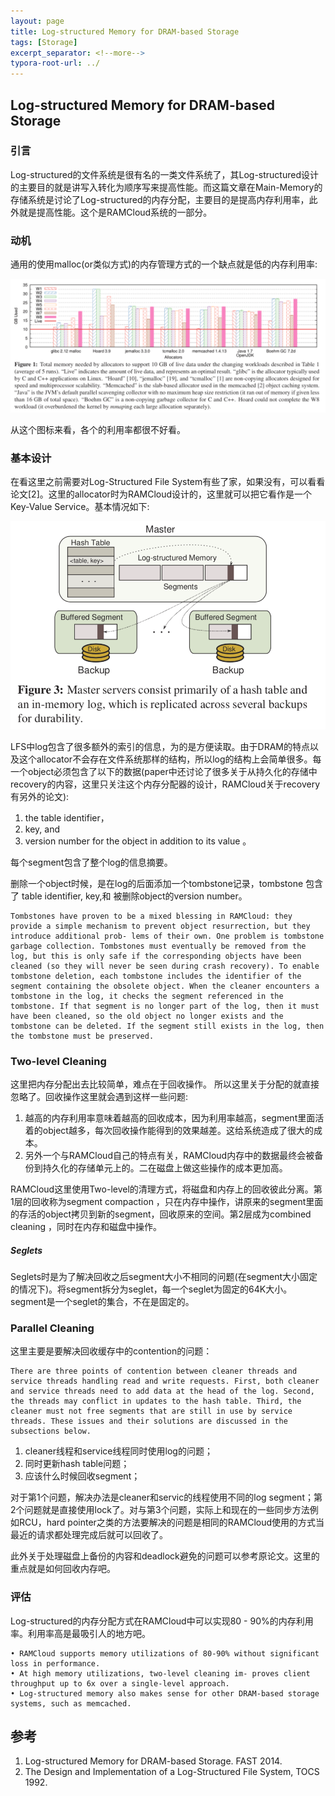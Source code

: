 ```yaml
---
layout: page
title: Log-structured Memory for DRAM-based Storage
tags: [Storage]
excerpt_separator: <!--more-->
typora-root-url: ../
---
```




## Log-structured Memory for DRAM-based Storage



### 引言

   Log-structured的文件系统是很有名的一类文件系统了，其Log-structured设计的主要目的就是讲写入转化为顺序写来提高性能。而这篇文章在Main-Memory的存储系统是讨论了Log-structured的内存分配，主要目的是提高内存利用率，此外就是提高性能。这个是RAMCloud系统的一部分。



### 动机

   通用的使用malloc(or类似方式)的内存管理方式的一个缺点就是低的内存利用率:

![lsm-memory-utilization](/assets/img/lsm-memory-utilization.png)

  从这个图标来看，各个的利用率都很不好看。



### 基本设计

   在看这里之前需要对Log-Structured File System有些了家，如果没有，可以看看论文[2]。这里的allocator时为RAMCloud设计的，这里就可以把它看作是一个Key-Value Service。基本情况如下:

![lsm-arch](/assets/img/lsm-arch.png)

>

LFS中log包含了很多额外的索引的信息，为的是方便读取。由于DRAM的特点以及这个allocator不会存在文件系统那样的结构，所以log的结构上会简单很多。每一个object必须包含了以下的数据(paper中还讨论了很多关于从持久化的存储中recovery的内容，这里只关注这个内存分配器的设计，RAMCloud关于recovery有另外的论文):

1. the table identifier，
2.  key, and
3. version number for the object in addition to its value 。

>

  每个segment包含了整个log的信息摘要。

  删除一个object时候，是在log的后面添加一个tombstone记录，tombstone 包含了 table identifier, key,和 被删除object的version number。

```
Tombstones have proven to be a mixed blessing in RAMCloud: they provide a simple mechanism to prevent object resurrection, but they introduce additional prob- lems of their own. One problem is tombstone garbage collection. Tombstones must eventually be removed from the log, but this is only safe if the corresponding objects have been cleaned (so they will never be seen during crash recovery). To enable tombstone deletion, each tombstone includes the identifier of the segment containing the obsolete object. When the cleaner encounters a tombstone in the log, it checks the segment referenced in the tombstone. If that segment is no longer part of the log, then it must have been cleaned, so the old object no longer exists and the tombstone can be deleted. If the segment still exists in the log, then the tombstone must be preserved.
```

>

### Two-level Cleaning 

   这里把内存分配出去比较简单，难点在于回收操作。 所以这里关于分配的就直接忽略了。回收操作这里就会遇到这样一些问题:

1. 越高的内存利用率意味着越高的回收成本，因为利用率越高，segment里面活着的object越多，每次回收操作能得到的效果越差。这给系统造成了很大的成本。
2. 另外一个与RAMCloud自己的特点有关，RAMCloud内存中的数据最终会被备份到持久化的存储单元上的。二在磁盘上做这些操作的成本更加高。



RAMCloud这里使用Two-level的清理方式，将磁盘和内存上的回收彼此分离。第1层的回收称为segment compaction ，只在内存中操作，讲原来的segment里面的存活的object拷贝到新的segment，回收原来的空间。第2层成为combined cleaning ，同时在内存和磁盘中操作。

##### Seglets 

 Seglets时是为了解决回收之后segment大小不相同的问题(在segment大小固定的情况下)。将segment拆分为seglet，每一个seglet为固定的64K大小。segment是一个seglet的集合，不在是固定的。

>

### Parallel Cleaning 

   这里主要是要解决回收缓存中的contention的问题：

```
There are three points of contention between cleaner threads and service threads handling read and write requests. First, both cleaner and service threads need to add data at the head of the log. Second, the threads may conflict in updates to the hash table. Third, the cleaner must not free segments that are still in use by service threads. These issues and their solutions are discussed in the subsections below.
```

1. cleaner线程和service线程同时使用log的问题；
2. 同时更新hash table问题；
3. 应该什么时候回收segment；



对于第1个问题，解决办法是cleaner和servic的线程使用不同的log segment；第2个问题就是直接使用lock了。对与第3个问题，实际上和现在的一些同步方法例如RCU，hard pointer之类的方法要解决的问题是相同的RAMCloud使用的方式当最近的请求都处理完成后就可以回收了。

>

此外关于处理磁盘上备份的内容和deadlock避免的问题可以参考原论文。这里的重点就是如何回收内存吧。



### 评估

  Log-structured的内存分配方式在RAMCloud中可以实现80 - 90%的内存利用率。利用率高是最吸引人的地方吧。

```
• RAMCloud supports memory utilizations of 80-90% without significant loss in performance.
• At high memory utilizations, two-level cleaning im- proves client throughput up to 6x over a single-level approach.
• Log-structured memory also makes sense for other DRAM-based storage systems, such as memcached.
```



>

## 参考

1. Log-structured Memory for DRAM-based Storage. FAST 2014.
2. The Design and Implementation of a Log-Structured File System, TOCS 1992.